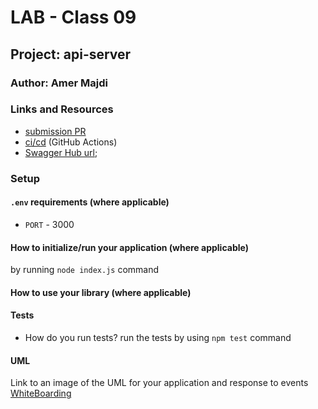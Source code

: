 
# LAB - Class 09

## Project: api-server

### Author: Amer Majdi
### Links and Resources

- [submission PR](https://github.com/Amer-401-advanced-javascript/api-server/pull/4)
- [ci/cd](https://github.com/Amer-401-advanced-javascript/api-server/actions) (GitHub Actions)
- [Swagger Hub url](https://app.swaggerhub.com/apis/Amer-bit/api-server2/0.1);
<!-- - [back-end server url](http://xyz.com) (when applicable) -->
<!-- - [front-end application](http://xyz.com) (when applicable) -->

### Setup

#### `.env` requirements (where applicable)

<!-- i.e. -->

- `PORT` - 3000
<!-- - `MONGODB_URI` - URL to the running mongo instance/db -->

#### How to initialize/run your application (where applicable)

<!-- - e.g. `npm start` -->
by running `node index.js` command


#### How to use your library (where applicable)

#### Tests

- How do you run tests? run the tests by using `npm test` command
<!-- - Any tests of note? -->
<!-- - Describe any tests that you did not complete, skipped, etc -->

#### UML

Link to an image of the UML for your application and response to events
[WhiteBoarding](https://drive.google.com/file/d/1PB9LbmW3NRP9VlKhp5t-oNkzcdnyJsEz/view?usp=sharing)
